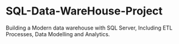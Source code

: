 # SQL-Data-WareHouse-Project
Building a Modern data warehouse with SQL Server, Including ETL Processes, Data Modelling and Analytics.
